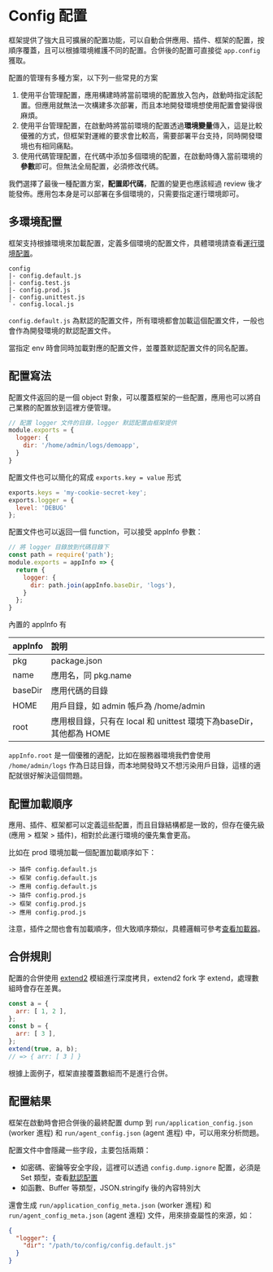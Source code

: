 # Config 配置

框架提供了強大且可擴展的配置功能，可以自動合併應用、插件、框架的配置，按順序覆蓋，且可以根據環境維護不同的配置。合併後的配置可直接從 `app.config` 獲取。

配置的管理有多種方案，以下列一些常見的方案

1. 使用平台管理配置，應用構建時將當前環境的配置放入包內，啟動時指定該配置。但應用就無法一次構建多次部署，而且本地開發環境想使用配置會變得很麻煩。
2. 使用平台管理配置，在啟動時將當前環境的配置透過**環境變量**傳入，這是比較優雅的方式，但框架對運維的要求會比較高，需要部署平台支持，同時開發環境也有相同痛點。
3. 使用代碼管理配置，在代碼中添加多個環境的配置，在啟動時傳入當前環境的**參數**即可。但無法全局配置，必須修改代碼。

我們選擇了最後一種配置方案，**配置即代碼**，配置的變更也應該經過 review 後才能發佈。應用包本身是可以部署在多個環境的，只需要指定運行環境即可。

## 多環境配置

框架支持根據環境來加載配置，定義多個環境的配置文件，具體環境請查看[運行環境配置](../ch08.execute_env/README.md)。

```
config
|- config.default.js
|- config.test.js
|- config.prod.js
|- config.unittest.js
`- config.local.js
```

`config.default.js` 為默認的配置文件，所有環境都會加載這個配置文件，一般也會作為開發環境的默認配置文件。

當指定 env 時會同時加載對應的配置文件，並覆蓋默認配置文件的同名配置。

## 配置寫法

配置文件返回的是一個 object 對象，可以覆蓋框架的一些配置，應用也可以將自己業務的配置放到這裡方便管理。

```javascript
// 配置 logger 文件的目錄，logger 默認配置由框架提供
module.exports = {
  logger: {
    dir: '/home/admin/logs/demoapp',
  }
}
```

配置文件也可以簡化的寫成 `exports.key = value` 形式

```javascript
exports.keys = 'my-cookie-secret-key';
exports.logger = {
  level: 'DEBUG'
};
```

配置文件也可以返回一個 function，可以接受 appInfo 參數：

```javascript
// 將 logger 目錄放到代碼目錄下
const path = require('path');
module.exports = appInfo => {
  return {
    logger: {
      dir: path.join(appInfo.baseDir, 'logs'),
    }
  };
}
```

內置的 appInfo 有

| appInfo | 說明                                                            |
|:--------|:---------------------------------------------------------------|
| pkg     | package.json                                                   |
| name    | 應用名，同 pkg.name                                             |
| baseDir | 應用代碼的目錄                                                   |
| HOME    | 用戶目錄，如 admin 帳戶為 /home/admin                             |
| root    | 應用根目錄，只有在 local 和 unittest 環境下為baseDir，其他都為 HOME |

`appInfo.root` 是一個優雅的適配，比如在服務器環境我們會使用 `/home/admin/logs` 作為日誌目錄，而本地開發時又不想污染用戶目錄，這樣的適配就很好解決這個問題。

## 配置加載順序

應用、插件、框架都可以定義這些配置，而且目錄結構都是一致的，但存在優先級 (應用 > 框架 > 插件)，相對於此運行環境的優先集會更高。

比如在 prod 環境加載一個配置加載順序如下：

```
-> 插件 config.default.js
-> 框架 config.default.js
-> 應用 config.default.js
-> 插件 config.prod.js
-> 框架 config.prod.js
-> 應用 config.prod.js
```

注意，插件之間也會有加載順序，但大致順序類似，具體邏輯可參考[查看加載器](https://eggjs.org/zh-cn/advanced/loader.html)。

## 合併規則

配置的合併使用 [extend2](https://github.com/eggjs/extend2) 模組進行深度拷貝，extend2 fork 字 extend，處理數組時會存在差異。

```javascript
const a = {
  arr: [ 1, 2 ],
};
const b = {
  arr: [ 3 ],
};
extend(true, a, b);
// => { arr: [ 3 ] }
```

根據上面例子，框架直接覆蓋數組而不是進行合併。

## 配置結果

框架在啟動時會把合併後的最終配置 dump 到 `run/application_config.json` (worker 進程) 和 `run/agent_config.json` (agent 進程) 中，可以用來分析問題。

配置文件中會隱藏一些字段，主要包括兩類：

- 如密碼、密鑰等安全字段，這裡可以透過 `config.dump.ignore` 配置，必須是 Set 類型，查看[默認配置](https://github.com/eggjs/egg/blob/master/config/config.default.js)
- 如函數、Buffer 等類型，JSON.stringify 後的內容特別大

還會生成 `run/application_config_meta.json` (worker 進程) 和 `run/agent_config_meta.json` (agent 進程) 文件，用來排查屬性的來源，如：

```json
{
  "logger": {
    "dir": "/path/to/config/config.default.js"
  }
}
```